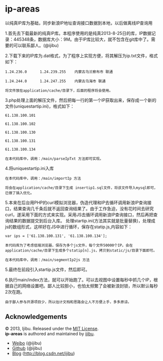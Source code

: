 ip-areas
========

以纯真IP库为基础，同步新浪IP地址查询接口数据到本地，以后做离线IP查询用

1.首先去下载最新的纯真IP库。本程序使用的是纯真2013-8-25日的库，IP数据记录：445348条，数据库大小：9M。由于IP库比较大，就不包含在git库中了。需要的可以联系鄙人。(@ijibu)

2.下载下来的IP库为.dat格式，为了程序上实现方便，将其解压为ip.txt文件，格式如下：
    
    1.24.236.0      1.24.239.255    内蒙古乌兰察布市 联通
    
    1.24.244.0      1.24.247.255    内蒙古乌海市 联通
	
    将文件放在application/cache/目录下，后面的程序将会使用。

3.php处理上面的解压文件，然后把每一行的第一个IP获取出来，保存成一个新的文件(uniquestartip.ini)，格式如下：
    
    61.138.100.101
    
    61.138.100.102
    
    61.138.100.130
    
    61.138.100.131
    
    61.138.100.134
	
	在本代码库中，调用：/main/parseIpTxt 方法即可实现。
	
4.将uniquestartip.ini入库
	
    在本代码库中，调用：/main/importIp 方法

    将会在application/cache/目录下生成 insertip1.sql文件，将该文件导入mysql即可，已做了插入优化。

5.本来在后台用PHP的curl模拟浏览器，伪造代理和IP去循环调用新浪IP查询接口，结果查询几千条后就不返回查询结果了。由于工作急迫，没有花时间去研究curl，遂采用下面的方式来实现。采用JS去循环调用新浪IP查询接口，然后再把查询结果的数据提交到后台入库。
    处理startip.ini(方法其实就是批量替换)，处理成js的数组形式，这样好在JS中进行循环，保存在statip.js,内容如下：
    
    var ips = ['61.138.100.131', '61.138.100.134'];
	
    本代码库为了考虑低端浏览器，保存为多个js文件，每个文件50000个IP。会在application/cache/目录下生成多个statip[n].js，拷贝到static/js/目录下面即可。

    在本代码库中，调用：/main/segmentIp2js 方法

5.最终在前段引入startip.js文件，然后即可。

6.执行main/index方法，就可以开始跑了。可以去视图中设置每秒中抓几个IP，根据自己的网络设置吧。鄙人比较胆小，也怕太频繁了会被新浪封锁，所以默认每秒2次在跑。

    由于鄙人参与开源项目少，所以估计文档和思路会让人不方便上手，多多原谅。
    
Acknowledgements
----------------

© 2013, Ijibu. Released under the [MIT License](License.md).	
**ip-areas** is authored and maintained by [ijibu][rsc].

 * [Weibo](http://weibo.com/ijibu) (@ijibu)
 * [Github](http://github.com/ijibu) (@ijibu)
 * [Blog](http://blog.csdn.net/ijibu) (http://blog.csdn.net/ijibu)

[rsc]: http://weibo.com/ijibu